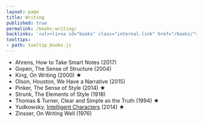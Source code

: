 ```yaml
---
layout: page
title: Writing
published: true
permalink: /books-writing/
backlinks: '<ul><li><a id="books" class="internal-link" href="/books/">Books</a></li></ul>'
tooltips: 
- path: tooltip_books.js
---
```


* Ahrens, How to Take Smart Notes (2017)
* Gopen, The Sense of Structure (2004)
* King, On Writing (2000) ★
* Olson, Houston, We Have a Narrative (2015)
* Pinker, The Sense of Style (2014) ★
* Strunk, The Elements of Style (1918)
* Thomas & Turner, Clear and Simple as the Truth (1994) ★
* Yudkowsky, [Intelligent Characters](https://yudkowsky.tumblr.com/writing) (2014) ★
* Zinsser, On Writing Well (1976)
